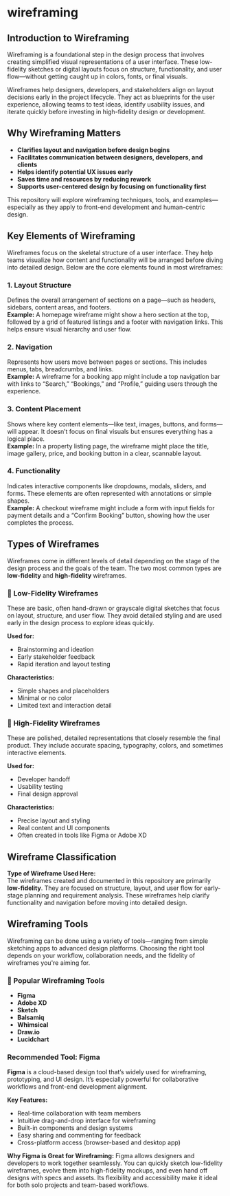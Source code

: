 # wireframing
##  Introduction to Wireframing  
Wireframing is a foundational step in the design process that involves creating simplified visual representations of a user interface. These low-fidelity sketches or digital layouts focus on structure, functionality, and user flow—without getting caught up in colors, fonts, or final visuals.

Wireframes help designers, developers, and stakeholders align on layout decisions early in the project lifecycle. They act as blueprints for the user experience, allowing teams to test ideas, identify usability issues, and iterate quickly before investing in high-fidelity design or development.

##  Why Wireframing Matters  
- **Clarifies layout and navigation before design begins**  
- **Facilitates communication between designers, developers, and clients**  
- **Helps identify potential UX issues early**  
- **Saves time and resources by reducing rework**  
- **Supports user-centered design by focusing on functionality first**

This repository will explore wireframing techniques, tools, and examples—especially as they apply to front-end development and human-centric design.

##  Key Elements of Wireframing

Wireframes focus on the skeletal structure of a user interface. They help teams visualize how content and functionality will be arranged before diving into detailed design. Below are the core elements found in most wireframes:

### 1.  Layout Structure  
Defines the overall arrangement of sections on a page—such as headers, sidebars, content areas, and footers.  
**Example:** A homepage wireframe might show a hero section at the top, followed by a grid of featured listings and a footer with navigation links. This helps ensure visual hierarchy and user flow.

### 2.  Navigation  
Represents how users move between pages or sections. This includes menus, tabs, breadcrumbs, and links.  
**Example:** A wireframe for a booking app might include a top navigation bar with links to “Search,” “Bookings,” and “Profile,” guiding users through the experience.

### 3.  Content Placement  
Shows where key content elements—like text, images, buttons, and forms—will appear. It doesn’t focus on final visuals but ensures everything has a logical place.  
**Example:** In a property listing page, the wireframe might place the title, image gallery, price, and booking button in a clear, scannable layout.

### 4.  Functionality  
Indicates interactive components like dropdowns, modals, sliders, and forms. These elements are often represented with annotations or simple shapes.  
**Example:** A checkout wireframe might include a form with input fields for payment details and a “Confirm Booking” button, showing how the user completes the process.

##  Types of Wireframes

Wireframes come in different levels of detail depending on the stage of the design process and the goals of the team. The two most common types are **low-fidelity** and **high-fidelity** wireframes.

### 🔹 Low-Fidelity Wireframes  
These are basic, often hand-drawn or grayscale digital sketches that focus on layout, structure, and user flow. They avoid detailed styling and are used early in the design process to explore ideas quickly.

**Used for:**
- Brainstorming and ideation  
- Early stakeholder feedback  
- Rapid iteration and layout testing  

**Characteristics:**
- Simple shapes and placeholders  
- Minimal or no color  
- Limited text and interaction detail  

### 🔸 High-Fidelity Wireframes  
These are polished, detailed representations that closely resemble the final product. They include accurate spacing, typography, colors, and sometimes interactive elements.

**Used for:**
- Developer handoff  
- Usability testing  
- Final design approval  

**Characteristics:**
- Precise layout and styling  
- Real content and UI components  
- Often created in tools like Figma or Adobe XD  

##  Wireframe Classification

**Type of Wireframe Used Here:**  
The wireframes created and documented in this repository are primarily **low-fidelity**. They are focused on structure, layout, and user flow for early-stage planning and requirement analysis. These wireframes help clarify functionality and navigation before moving into detailed design.

##  Wireframing Tools

Wireframing can be done using a variety of tools—ranging from simple sketching apps to advanced design platforms. Choosing the right tool depends on your workflow, collaboration needs, and the fidelity of wireframes you're aiming for.

### 🔹 Popular Wireframing Tools
- **Figma**  
- **Adobe XD**  
- **Sketch**  
- **Balsamiq**  
- **Whimsical**  
- **Draw.io**  
- **Lucidchart**

###  Recommended Tool: Figma

**Figma** is a cloud-based design tool that’s widely used for wireframing, prototyping, and UI design. It’s especially powerful for collaborative workflows and front-end development alignment.

**Key Features:**
- Real-time collaboration with team members  
- Intuitive drag-and-drop interface for wireframing  
- Built-in components and design systems  
- Easy sharing and commenting for feedback  
- Cross-platform access (browser-based and desktop app)

**Why Figma is Great for Wireframing:**
Figma allows designers and developers to work together seamlessly. You can quickly sketch low-fidelity wireframes, evolve them into high-fidelity mockups, and even hand off designs with specs and assets. Its flexibility and accessibility make it ideal for both solo projects and team-based workflows.






